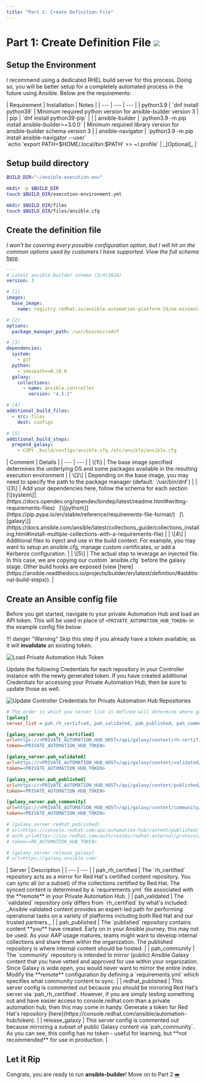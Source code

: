 ```yaml
---
title: "Part 1: Create Definition File"
---
```

# Part 1: Create Definition File <img src="/icons/ee.svg" class="title-icon">

## Setup the Environment

I recommend using a dedicated RHEL build server for this process. Doing so, you will be better setup for a completely automated process in the future using Ansible. Below are the requirements:

<div class="pre-table-wrap-text"></div>
| Requirement | Installation | Notes |
| --- | --- | --- |
| python3.9 | `dnf install python39` | Minimum required python version for ansible-builder version 3 |
| pip | `dnf install python39-pip` | |
| ansible-builder | `python3.9 -m pip install ansible-builder>=3.0.0` | Minimum required library version for ansible-builder schema version 3 |
| ansible-navigator | `python3.9 -m pip install ansible-navigator --user`<br>`echo 'export PATH=$HOME/.local/bin:$PATH' >> ~/.profile` | _[Optional]_ |

## Setup build directory

```bash
BUILD_DIR="~/ansible-execution-env"

mkdir -p $BUILD_DIR
touch $BUILD_DIR/execution-environment.yml

mkdir $BUILD_DIR/files
touch $BUILD_DIR/files/ansible.cfg
```

## Create the definition file

*I won't be covering every possible configuration option, but I will hit on the common options used by customers I have supported. View the full schema [here](https://ansible.readthedocs.io/projects/builder/en/stable/definition/).*

```yaml
---
# Latest ansible-builder schema (3/4/2024)
version: 3

# [1]
images:
  base_image:
    name: registry.redhat.io/ansible-automation-platform-24/ee-minimal-rhel8:latest

# [2]
options:
  package_manager_path: /usr/bin/microdnf

# [3]
dependencies:
  system:
    - git
  python:
    - jmespath==0.10.0
  galaxy:
    collections:
      - name: ansible.controller
        version: "4.5.1"

# [4]
additional_build_files:
  - src: files
    dest: configs

# [5]
additional_build_steps:
  prepend_galaxy:
    - COPY _build/configs/ansible.cfg /etc/ansible/ansible.cfg
```

<div class="pre-table-wrap-text"></div>
| Comment | Details |
| --- | --- |
| \[1\] | The base image specified determines the underlying OS and some packages available in the resulting execution environment |
| \[2\] | Depending on the base image, you may need to specify the path to the package manager (default: `/usr/bin/dnf`) |
| \[3\] | Add your dependencies here, follow the schema for each section<br>[\[system\]](https://docs.opendev.org/opendev/bindep/latest/readme.html#writing-requirements-files)&nbsp;&nbsp;&nbsp;[\[python\]](https://pip.pypa.io/en/stable/reference/requirements-file-format/)&nbsp;&nbsp;&nbsp;[\[galaxy\]](https://docs.ansible.com/ansible/latest/collections_guide/collections_installing.html#install-multiple-collections-with-a-requirements-file) |
| \[4\] | Additional files to inject and use in the build context. For example, you may want to setup an ansible.cfg, manage custom certificates, or add a Kerberos configuration. |
| \[5\] | The actual step to leverage an injected file. In this case, we are copying our custom `ansible.cfg` before the galaxy stage. Other build hooks are exposed (view [here](https://ansible.readthedocs.io/projects/builder/en/latest/definition/#additional-build-steps)). |

## Create an Ansible config file

Before you get started, navigate to your private Automation Hub and load an API token. This will be used in place of `<PRIVATE_AUTOMATION_HUB_TOKEN>` in the example config file below.

!!! danger "Warning"
    Skip this step if you already have a token available, as it will **invalidate** an existing token.

![Load Private Automation Hub Token](/img/ee/load_pah_token.png)

Update the following Credentials for each repository in your Controller instance with the newly generated token. If you have created additional Credentials for accessing your Private Automation Hub, then be sure to update those as well.

![Update Controller Credentials for Private Automation Hub Repositories](/img/ee/controller_pah_credentials.png)

```ini
# The order in which you server list is defined will determine where galaxy looks first
[galaxy]
server_list = pah_rh_certified, pah_validated, pah_published, pah_community

[galaxy_server.pah_rh_certified]
url=https://<PRIVATE_AUTOMATION_HUB_HOST>/api/galaxy/content/rh-certified/
token=<PRIVATE_AUTOMATION_HUB_TOKEN>

[galaxy_server.pah_validated]
url=https://<PRIVATE_AUTOMATION_HUB_HOST>/api/galaxy/content/validated/
token=<PRIVATE_AUTOMATION_HUB_TOKEN>

[galaxy_server.pah_published]
url=https://<PRIVATE_AUTOMATION_HUB_HOST>/api/galaxy/content/published/
token=<PRIVATE_AUTOMATION_HUB_TOKEN>

[galaxy_server.pah_community]
url=https://<PRIVATE_AUTOMATION_HUB_HOST>/api/galaxy/content/community/
token=<PRIVATE_AUTOMATION_HUB_TOKEN>

# [galaxy_server.redhat_published]
# url=https://console.redhat.com/api/automation-hub/content/published/
# auth_url=https://sso.redhat.com/auth/realms/redhat-external/protocol/openid-connect/token
# token=<RH_AUTOMATION_HUB_TOKEN>

# [galaxy_server.release_galaxy]
# url=https://galaxy.ansible.com/
```

<div class="pre-table-wrap-text"></div>
| Server | Description |
| --- | --- |
| pah_rh_certified | The `rh_certified` repository acts as a mirror for Red Hat's certified content repository. You can sync all (or a subset) of the collections certified by Red Hat. The synced content is determined by a `requirements.yml` file associated with the **remote** in your Private Automation Hub. |
| pah_validated | The `validated` repository only differs from `rh_certified` by what's included:<br>_Ansible validated content provides an expert-led path for performing operational tasks on a variety of platforms including both Red Hat and our trusted partners._ |
| pah_published | The `published` repository contains content **you** have created. Early on in your Ansible journey, this may not be used. As your AAP usage matures, teams might want to develop internal collections and share them within the organization. The published repository is where internal content should be hosted. |
| pah_community | The `community` repository is intended to mirror (public) Ansible Galaxy content that you have vetted and approved for use within your organization. Since Galaxy is wide open, you would never want to mirror the entire index. Modify the **remote** configuration by defining a `requirements.yml` which specifies what community content to sync. |
| redhat_published | This server config is commented out because you should be mirroring Red Hat's server via `pah_rh_certified`. However, if you are simply testing something out and have easier access to console.redhat.com than a private automation hub, then this may come in handy. Generate a token for Red Hat's repository [here](https://console.redhat.com/ansible/automation-hub/token). |
| release_galaxy | This server config is commented out because mirroring a subset of public Galaxy content via `pah_community`. As you can see, this config has no token - useful for learning, but **not recommended** for use in production. |

## Let it Rip

Congrats, you are ready to run **ansible-builder**! Move on to Part 2 [➡️](./03_create_ee.md)